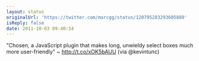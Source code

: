 ```yaml
---
layout: status
originalUrl: 'https://twitter.com/marcgg/status/120795283293605889'
isReply: false
date: 2011-10-03 09:40:14
---
```


"Chosen, a JavaScript plugin that makes long, unwieldy select boxes much more user-friendly" ~ http://t.co/xOK5bAUU (via @kevintunc)
